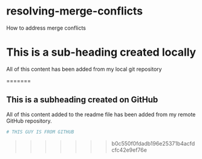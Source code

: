 # resolving-merge-conflicts
How to address merge conflicts 

# This is a sub-heading created locally
 All of this content has been added from my local
 git repository

=======
 ## This is a subheading created on GitHub

All of this content added to the readme file has been added from my remote GitHub repository.

  ```bash
  # THIS GUY IS FROM GITHUB
  ```
>>>>>>> b0c550f0fdadb196e25371b4acfdcfc42e9ef76e
